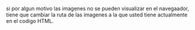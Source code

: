 si por algun motivo las imagenes no se pueden visualizar en el navegaador, tiene que cambiar la ruta de las imagenes a la que 
usted tiene actualmente en el codigo HTML.
